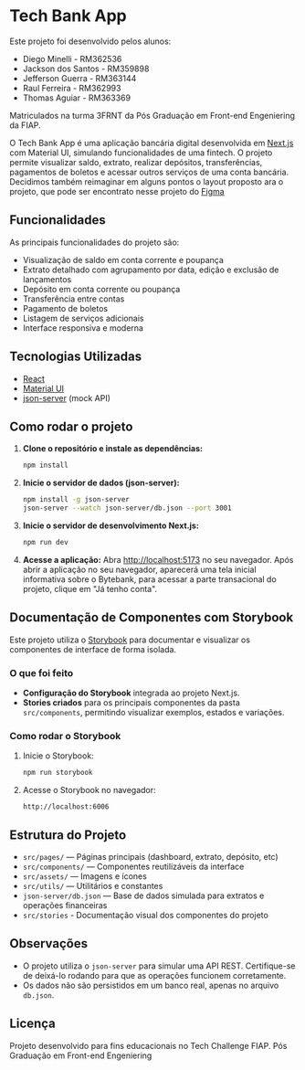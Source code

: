 # Tech Bank App

Este projeto foi desenvolvido pelos alunos:
 - Diego Minelli - RM362536
 - Jackson dos Santos - RM359898
 - Jefferson Guerra - RM363144
 - Raul Ferreira - RM362993
 - Thomas Aguiar - RM363369

Matriculados na turma 3FRNT da Pós Graduação em Front-end Engeniering da FIAP.

O Tech Bank App é uma aplicação bancária digital desenvolvida em [Next.js](https://nextjs.org) com Material UI, simulando funcionalidades de uma fintech. O projeto permite visualizar saldo, extrato, realizar depósitos, transferências, pagamentos de boletos e acessar outros serviços de uma conta bancária.
Decidimos também reimaginar em alguns pontos o layout proposto ara o projeto, que pode ser encontrato nesse projeto do [Figma](https://www.figma.com/design/06sUi5crvAO4JuQHdGkdo2/Tech-Challenge?node-id=0-1&p=f&t=GN8a2pifAUeCwBl0-0)

## Funcionalidades
  As principais funcionalidades do projeto são:

- Visualização de saldo em conta corrente e poupança
- Extrato detalhado com agrupamento por data, edição e exclusão de lançamentos
- Depósito em conta corrente ou poupança
- Transferência entre contas
- Pagamento de boletos
- Listagem de serviços adicionais
- Interface responsiva e moderna

## Tecnologias Utilizadas

- [React](https://react.dev)
- [Material UI](https://mui.com)
- [json-server](https://github.com/typicode/json-server) (mock API)

## Como rodar o projeto

1. **Clone o repositório e instale as dependências:**
   ```bash
   npm install
   ```

2. **Inicie o servidor de dados (json-server):**
   ```bash
   npm install -g json-server
   json-server --watch json-server/db.json --port 3001
   ```

3. **Inicie o servidor de desenvolvimento Next.js:**
   ```bash
   npm run dev
   ```

4. **Acesse a aplicação:**
   Abra [http://localhost:5173](http://localhost:5173) no seu navegador. Após abrir a aplicação no seu navegador, aparecerá uma tela inicial informativa sobre o Bytebank, para acessar a parte transacional do projeto, clique em "Já tenho conta".

## Documentação de Componentes com Storybook

Este projeto utiliza o [Storybook](https://storybook.js.org/) para documentar e visualizar os componentes de interface de forma isolada.

### O que foi feito

- **Configuração do Storybook** integrada ao projeto Next.js.
- **Stories criados** para os principais componentes da pasta `src/components`, permitindo visualizar exemplos, estados e variações.

### Como rodar o Storybook

1. Inicie o Storybook:
   ```bash
   npm run storybook
   ```

2. Acesse o Storybook no navegador:
   ```
   http://localhost:6006
   ```

## Estrutura do Projeto

- `src/pages/` — Páginas principais (dashboard, extrato, depósito, etc)
- `src/components/` — Componentes reutilizáveis da interface
- `src/assets/` — Imagens e ícones
- `src/utils/` — Utilitários e constantes
- `json-server/db.json` — Base de dados simulada para extratos e operações financeiras
- `src/stories` - Documentação visual dos componentes do projeto

## Observações

- O projeto utiliza o `json-server` para simular uma API REST. Certifique-se de deixá-lo rodando para que as operações funcionem corretamente.
- Os dados não são persistidos em um banco real, apenas no arquivo `db.json`.

## Licença

Projeto desenvolvido para fins educacionais no Tech Challenge FIAP. Pós Graduação em Front-end Engeniering
